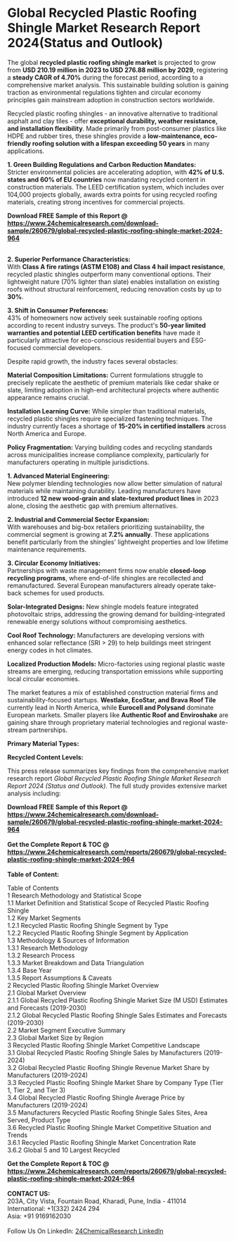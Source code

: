 <h1>Global Recycled Plastic Roofing Shingle Market Research Report 2024(Status and Outlook)</h1><p>The global <strong>recycled plastic roofing shingle market</strong> is projected to grow from <strong>USD 210.19 million in 2023 to USD 276.88 million by 2029</strong>, registering a <strong>steady CAGR of 4.70%</strong> during the forecast period, according to a comprehensive market analysis. This sustainable building solution is gaining traction as environmental regulations tighten and circular economy principles gain mainstream adoption in construction sectors worldwide.</p><p>Recycled plastic roofing shingles - an innovative alternative to traditional asphalt and clay tiles - offer <strong>exceptional durability, weather resistance, and installation flexibility</strong>. Made primarily from post-consumer plastics like HDPE and rubber tires, these shingles provide a <strong>low-maintenance, eco-friendly roofing solution with a lifespan exceeding 50 years</strong> in many applications.</p><p><strong>1. Green Building Regulations and Carbon Reduction Mandates:</strong><br>
Stricter environmental policies are accelerating adoption, with <strong>42% of U.S. states and 60% of EU countries</strong> now mandating recycled content in construction materials. The LEED certification system, which includes over 104,000 projects globally, awards extra points for using recycled roofing materials, creating strong incentives for commercial projects.</p><div><b>Download FREE Sample of this Report @ 
            <a href="https://www.24chemicalresearch.com/download-sample/260679/global-recycled-plastic-roofing-shingle-market-2024-964">
            https://www.24chemicalresearch.com/download-sample/260679/global-recycled-plastic-roofing-shingle-market-2024-964</a></b></div><br><p><strong>2. Superior Performance Characteristics:</strong><br>
With <strong>Class A fire ratings (ASTM E108) and Class 4 hail impact resistance</strong>, recycled plastic shingles outperform many conventional options. Their lightweight nature (70% lighter than slate) enables installation on existing roofs without structural reinforcement, reducing renovation costs by up to <strong>30%</strong>.</p><p><strong>3. Shift in Consumer Preferences:</strong><br>
43% of homeowners now actively seek sustainable roofing options according to recent industry surveys. The product's <strong>50-year limited warranties and potential LEED certification benefits</strong> have made it particularly attractive for eco-conscious residential buyers and ESG-focused commercial developers.</p><p>Despite rapid growth, the industry faces several obstacles:</p><p><strong>Material Composition Limitations:</strong> Current formulations struggle to precisely replicate the aesthetic of premium materials like cedar shake or slate, limiting adoption in high-end architectural projects where authentic appearance remains crucial.</p><p><strong>Installation Learning Curve:</strong> While simpler than traditional materials, recycled plastic shingles require specialized fastening techniques. The industry currently faces a shortage of <strong>15-20% in certified installers</strong> across North America and Europe.</p><p><strong>Policy Fragmentation:</strong> Varying building codes and recycling standards across municipalities increase compliance complexity, particularly for manufacturers operating in multiple jurisdictions.</p><p><strong>1. Advanced Material Engineering:</strong><br>
New polymer blending technologies now allow better simulation of natural materials while maintaining durability. Leading manufacturers have introduced <strong>12 new wood-grain and slate-textured product lines</strong> in 2023 alone, closing the aesthetic gap with premium alternatives.</p><p><strong>2. Industrial and Commercial Sector Expansion:</strong><br>
With warehouses and big-box retailers prioritizing sustainability, the commercial segment is growing at <strong>7.2% annually</strong>. These applications benefit particularly from the shingles' lightweight properties and low lifetime maintenance requirements.</p><p><strong>3. Circular Economy Initiatives:</strong><br>
Partnerships with waste management firms now enable <strong>closed-loop recycling programs</strong>, where end-of-life shingles are recollected and remanufactured. Several European manufacturers already operate take-back schemes for used products.</p><p><strong>Solar-Integrated Designs:</strong> New shingle models feature integrated photovoltaic strips, addressing the growing demand for building-integrated renewable energy solutions without compromising aesthetics.</p><p><strong>Cool Roof Technology:</strong> Manufacturers are developing versions with enhanced solar reflectance (SRI &gt; 29) to help buildings meet stringent energy codes in hot climates.</p><p><strong>Localized Production Models:</strong> Micro-factories using regional plastic waste streams are emerging, reducing transportation emissions while supporting local circular economies.</p><p>The market features a mix of established construction material firms and sustainability-focused startups. <strong>Westlake, EcoStar, and Brava Roof Tile</strong> currently lead in North America, while <strong>Eurocell and Polysand</strong> dominate European markets. Smaller players like <strong>Authentic Roof and Enviroshake</strong> are gaining share through proprietary material technologies and regional waste-stream partnerships.</p><p><strong>Primary Material Types:</strong></p><p><strong>Recycled Content Levels:</strong></p><p>This press release summarizes key findings from the comprehensive market research report <em>Global Recycled Plastic Roofing Shingle Market Research Report 2024 (Status and Outlook)</em>. The full study provides extensive market analysis including:</p><div><b>Download FREE Sample of this Report @ 
            <a href="https://www.24chemicalresearch.com/download-sample/260679/global-recycled-plastic-roofing-shingle-market-2024-964">
            https://www.24chemicalresearch.com/download-sample/260679/global-recycled-plastic-roofing-shingle-market-2024-964</a></b></div><br><div><b>Get the Complete Report & TOC @ 
            <a href="https://www.24chemicalresearch.com/reports/260679/global-recycled-plastic-roofing-shingle-market-2024-964">
            https://www.24chemicalresearch.com/reports/260679/global-recycled-plastic-roofing-shingle-market-2024-964</a></b></div><br>
            <b>Table of Content:</b><p>Table of Contents<br />
1 Research Methodology and Statistical Scope<br />
1.1 Market Definition and Statistical Scope of Recycled Plastic Roofing Shingle<br />
1.2 Key Market Segments<br />
1.2.1 Recycled Plastic Roofing Shingle Segment by Type<br />
1.2.2 Recycled Plastic Roofing Shingle Segment by Application<br />
1.3 Methodology & Sources of Information<br />
1.3.1 Research Methodology<br />
1.3.2 Research Process<br />
1.3.3 Market Breakdown and Data Triangulation<br />
1.3.4 Base Year<br />
1.3.5 Report Assumptions & Caveats<br />
2 Recycled Plastic Roofing Shingle Market Overview<br />
2.1 Global Market Overview<br />
2.1.1 Global Recycled Plastic Roofing Shingle Market Size (M USD) Estimates and Forecasts (2019-2030)<br />
2.1.2 Global Recycled Plastic Roofing Shingle Sales Estimates and Forecasts (2019-2030)<br />
2.2 Market Segment Executive Summary<br />
2.3 Global Market Size by Region<br />
3 Recycled Plastic Roofing Shingle Market Competitive Landscape<br />
3.1 Global Recycled Plastic Roofing Shingle Sales by Manufacturers (2019-2024)<br />
3.2 Global Recycled Plastic Roofing Shingle Revenue Market Share by Manufacturers (2019-2024)<br />
3.3 Recycled Plastic Roofing Shingle Market Share by Company Type (Tier 1, Tier 2, and Tier 3)<br />
3.4 Global Recycled Plastic Roofing Shingle Average Price by Manufacturers (2019-2024)<br />
3.5 Manufacturers Recycled Plastic Roofing Shingle Sales Sites, Area Served, Product Type<br />
3.6 Recycled Plastic Roofing Shingle Market Competitive Situation and Trends<br />
3.6.1 Recycled Plastic Roofing Shingle Market Concentration Rate<br />
3.6.2 Global 5 and 10 Largest Recycled </p><div><b>Get the Complete Report & TOC @ 
            <a href="https://www.24chemicalresearch.com/reports/260679/global-recycled-plastic-roofing-shingle-market-2024-964">
            https://www.24chemicalresearch.com/reports/260679/global-recycled-plastic-roofing-shingle-market-2024-964</a></b></div><br><b>CONTACT US:</b><br>
            203A, City Vista, Fountain Road, Kharadi, Pune, India - 411014<br>
            International: +1(332) 2424 294<br>
            Asia: +91 9169162030 <br><br>
            Follow Us On LinkedIn: <a href="https://www.linkedin.com/company/24chemicalresearch/">24ChemicalResearch LinkedIn</a>